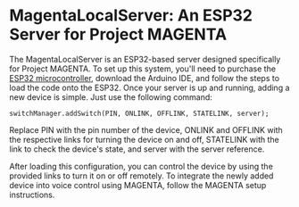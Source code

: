 # MagentaLocalServer: An ESP32 Server for Project MAGENTA
The MagentaLocalServer is an ESP32-based server designed specifically for Project MAGENTA. To set up this system, you'll need to purchase the [ESP32 microcontroller](https://rozetka.com.ua/ua/392229477/p392229477/?gad_source=1&gclid=CjwKCAiAjfyqBhAsEiwA-UdzJIEiiKFLnRaxWSjVDkKj9XkDKw73bivocHei5bVkdFm7e8C5qA5L-BoCJvcQAvD_BwE), download the Arduino IDE, and follow the steps to load the code onto the ESP32.
Once your server is up and running, adding a new device is simple. Just use the following command:
```
switchManager.addSwitch(PIN, ONLINK, OFFLINK, STATELINK, server);
```
Replace PIN with the pin number of the device, ONLINK and OFFLINK with the respective links for turning the device on and off, STATELINK with the link to check the device's state, and server with the server reference.

After loading this configuration, you can control the device by using the provided links to turn it on or off remotely. To integrate the newly added device into voice control using MAGENTA, follow the MAGENTA setup instructions.
